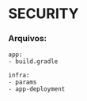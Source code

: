 # SECURITY

### Arquivos:

    app:
    - build.gradle

    infra:
    - params
    - app-deployment